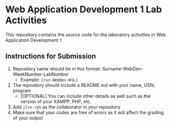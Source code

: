 # Web Application Development 1 Lab Activities
This repository contains the source code for the laboratory activities in Web Application Development 1

## Instructions for Submission
1. Repository name should be in this format: Surname-WebDev-WeekNumber-LabNumber
    * Example: `Cruz-WebDev-W1L1`
2. The repository should include a README.md with your name, USN, program
    * [OPTIONAL] You can include other details as well such as the version of your XAMPP, PHP, etc.
3. Add `jlrn-rph` as the collaborator in your repository
4. Make sure that your codes are free of errors as it will affect the grading of your output